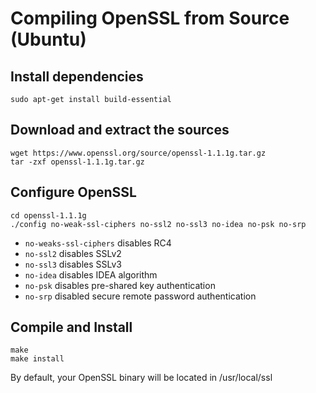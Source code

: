 # Compiling OpenSSL from Source (Ubuntu)
## Install dependencies
`sudo apt-get install build-essential`
## Download and extract the sources
```
wget https://www.openssl.org/source/openssl-1.1.1g.tar.gz
tar -zxf openssl-1.1.1g.tar.gz
```
## Configure OpenSSL
```
cd openssl-1.1.1g
./config no-weak-ssl-ciphers no-ssl2 no-ssl3 no-idea no-psk no-srp
```
* `no-weaks-ssl-ciphers` disables RC4
* `no-ssl2` disables SSLv2
* `no-ssl3` disables SSLv3
* `no-idea` disables IDEA algorithm
* `no-psk` disables pre-shared key authentication
* `no-srp` disabled secure remote password authentication

## Compile and Install
```
make
make install
```
By default, your OpenSSL binary will be located in /usr/local/ssl 

